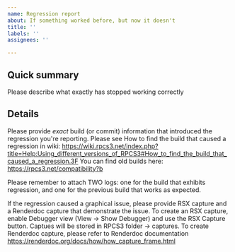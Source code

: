 ```yaml
---
name: Regression report
about: If something worked before, but now it doesn't
title: ''
labels: ''
assignees: ''

---
```


<!---
Please do not ask for help or report compatibility regressions here, use RPCS3 Discord server or forums instead.

Please read Contributing guide under Helpful resources on the right. →
--->

## Quick summary
Please describe what exactly has stopped working correctly

## Details
Please provide _exact_ build (or commit) information that introduced the regression you're reporting.
Please see How to find the build that caused a regression in wiki: https://wiki.rpcs3.net/index.php?title=Help:Using_different_versions_of_RPCS3#How_to_find_the_build_that_caused_a_regression.3F
You can find old builds here: https://rpcs3.net/compatibility?b

Please remember to attach TWO logs: one for the build that exhibits regression, and one for the previous build that works as expected.

If the regression caused a graphical issue, please provide RSX capture and a Renderdoc capture that demonstrate the issue.
To create an RSX capture, enable Debugger view (View → Show Debugger) and use the RSX Capture button. Captues will be stored in RPCS3 folder → captures.
To create Renderdoc capture, please refer to Renderdoc documentation https://renderdoc.org/docs/how/how_capture_frame.html